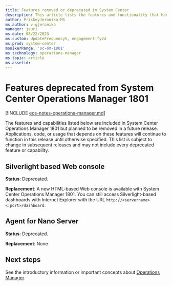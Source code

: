 ```yaml
---
title: Features removed or deprecated in System Center
description: This article lists the features and functionality that have been removed or replaced in System Center Operations Manager 1801.
author: PriskeyJeronika-MS
ms.author: v-gjeronika
manager: jsuri
ms.date: 08/22/2023
ms.custom: UpdateFrequency5, engagement-fy24
ms.prod: system-center
monikerRange: 'sc-om-1801'
ms.technology: operations-manager
ms.topic: article
ms.assetid:
---
```


# Features deprecated from System Center Operations Manager 1801


[!INCLUDE [eos-notes-operations-manager.md](../includes/eos-notes-operations-manager.md)]


The features and capabilities listed below are included in System Center Operations Manager 1801 but planned to be removed in a future release.  Applications, code, or usage that depends on these features will continue to function in this release until otherwise specified. This list is subject to change in subsequent releases and may not include every deprecated feature or capability.

## Silverlight based Web console
**Status**: Deprecated.

**Replacement**: A new HTML-based Web console is available with System Center Operations Manager 1801. You can still access Silverlight-based dashboards with Internet Explorer with the URL `http://<servername><:port>/dashboard`.

## Agent for Nano Server
**Status**: Deprecated.

**Replacement**: None


## Next steps

See the introductory information or important concepts about [Operations Manager](key-concepts.md).

